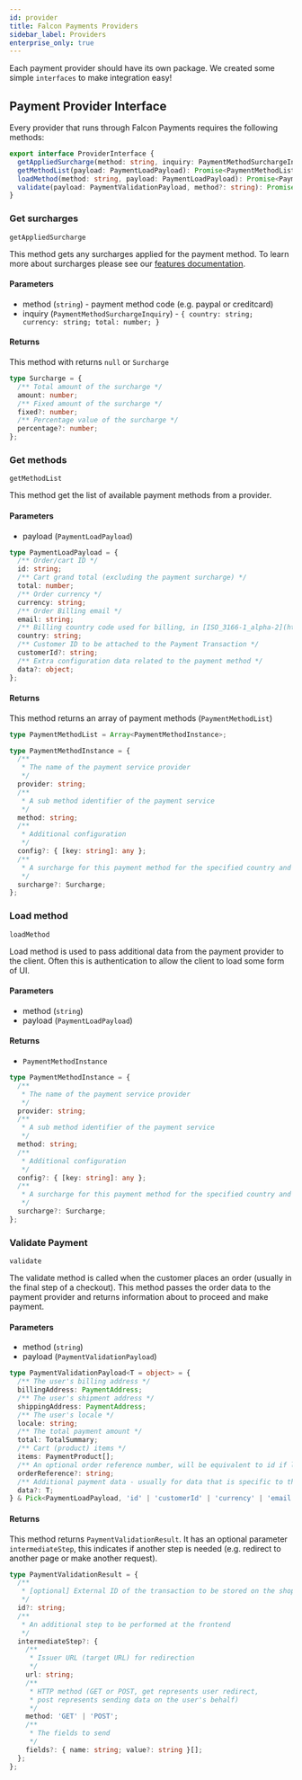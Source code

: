 ```yaml
---
id: provider
title: Falcon Payments Providers
sidebar_label: Providers
enterprise_only: true
---
```


Each payment provider should have its own package. We created some simple `interfaces` to make integration easy!

## Payment Provider Interface

Every provider that runs through Falcon Payments requires the following methods:

```ts
export interface ProviderInterface {
  getAppliedSurcharge(method: string, inquiry: PaymentMethodSurchargeInquiry): null | Surcharge;
  getMethodList(payload: PaymentLoadPayload): Promise<PaymentMethodList>;
  loadMethod(method: string, payload: PaymentLoadPayload): Promise<PaymentMethodInstance>;
  validate(payload: PaymentValidationPayload, method?: string): Promise<PaymentValidationResult>;
}
```

### Get surcharges

`getAppliedSurcharge`

This method gets any surcharges applied for the payment method. To learn more about surcharges please see our [features documentation](features#surcharges).

#### Parameters

- method (`string`) - payment method code (e.g. paypal or creditcard)
- inquiry (`PaymentMethodSurchargeInquiry`) - `{ country: string; currency: string; total: number; }`

#### Returns

This method with returns `null` or `Surcharge`

```ts
type Surcharge = {
  /** Total amount of the surcharge */
  amount: number;
  /** Fixed amount of the surcharge */
  fixed?: number;
  /** Percentage value of the surcharge */
  percentage?: number;
};
```

### Get methods

`getMethodList`

This method get the list of available payment methods from a provider.

#### Parameters

- payload (`PaymentLoadPayload`)

```ts
type PaymentLoadPayload = {
  /** Order/cart ID */
  id: string;
  /** Cart grand total (excluding the payment surcharge) */
  total: number;
  /** Order currency */
  currency: string;
  /** Order Billing email */
  email: string;
  /** Billing country code used for billing, in [ISO_3166-1_alpha-2](https://en.wikipedia.org/wiki/ISO_3166-1_alpha-2) format */
  country: string;
  /** Customer ID to be attached to the Payment Transaction */
  customerId?: string;
  /** Extra configuration data related to the payment method */
  data?: object;
};
```

#### Returns

This method returns an array of payment methods (`PaymentMethodList`)

```ts
type PaymentMethodList = Array<PaymentMethodInstance>;

type PaymentMethodInstance = {
  /**
   * The name of the payment service provider
   */
  provider: string;
  /**
   * A sub method identifier of the payment service
   */
  method: string;
  /**
   * Additional configuration
   */
  config?: { [key: string]: any };
  /**
   * A surcharge for this payment method for the specified country and currency
   */
  surcharge?: Surcharge;
};
```

### Load method

`loadMethod`

Load method is used to pass additional data from the payment provider to the client. Often this is authentication to allow the client to load some form of UI.

#### Parameters

- method (`string`)
- payload (`PaymentLoadPayload`)

#### Returns

- `PaymentMethodInstance`

```ts
type PaymentMethodInstance = {
  /**
   * The name of the payment service provider
   */
  provider: string;
  /**
   * A sub method identifier of the payment service
   */
  method: string;
  /**
   * Additional configuration
   */
  config?: { [key: string]: any };
  /**
   * A surcharge for this payment method for the specified country and currency
   */
  surcharge?: Surcharge;
};
```

### Validate Payment

`validate`

The validate method is called when the customer places an order (usually in the final step of a checkout). This method passes the order data to the payment provider and returns information about to proceed and make payment.

#### Parameters

- method (`string`)
- payload (`PaymentValidationPayload`)

```ts
type PaymentValidationPayload<T = object> = {
  /** The user's billing address */
  billingAddress: PaymentAddress;
  /** The user's shipment address */
  shippingAddress: PaymentAddress;
  /** The user's locale */
  locale: string;
  /** The total payment amount */
  total: TotalSummary;
  /** Cart (product) items */
  items: PaymentProduct[];
  /** An optional order reference number, will be equivalent to id if left out */
  orderReference?: string;
  /** Additional payment data - usually for data that is specific to that provider */
  data?: T;
} & Pick<PaymentLoadPayload, 'id' | 'customerId' | 'currency' | 'email'>;
```

#### Returns

This method returns `PaymentValidationResult`. It has an optional parameter `intermediateStep`, this indicates if another step is needed (e.g. redirect to another page or make another request).

```ts
type PaymentValidationResult = {
  /**
   * [optional] External ID of the transaction to be stored on the shop backend
   */
  id?: string;
  /**
   * An additional step to be performed at the frontend
   */
  intermediateStep?: {
    /**
     * Issuer URL (target URL) for redirection
     */
    url: string;
    /**
     * HTTP method (GET or POST, get represents user redirect,
     * post represents sending data on the user's behalf)
     */
    method: 'GET' | 'POST';
    /**
     * The fields to send
     */
    fields?: { name: string; value?: string }[];
  };
};
```
